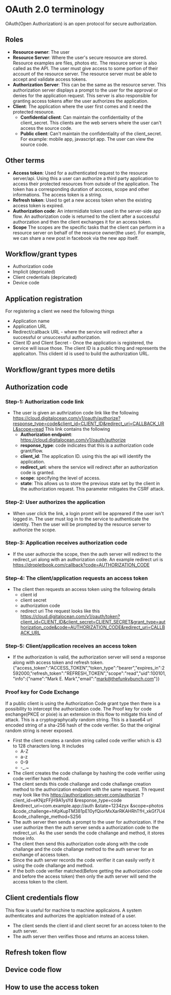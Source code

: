 # OAuth 2.0 terminology
OAuth(Open Authorization) is an open protocol for secure authorization.

## Roles
* **Resource owner**: The user
* **Resource Server**: Where the user's secure resource are stored. Resource examples are files, photos etc. The resource server is also called as the API. The user must give access to some portion of their account of the resource server. The resource server must be able to accept and validate access tokens.
* **Authorization Server**: This can be the same as the resource server. This authorization server displays a prompt to the user for the approval or denies for the application request. This server is also responsible for granting access tokens after the user authorizes the application.
* **Client**: The application where the user first comes and it need the protected resource.
    * **Confidential client**: Can maintain the confidentiality of the client_secret. This clients are the web servers where the user can't access the source code.
    * **Public client**: Can't maintain the confidentiality of the client_secret. For example: mobile app, javascript app. The user can view the source code.

## Other terms
* **Access token**: Used for a authenticated request to the resource server/api. Using this a user can authorize a third party application to access their protected resources from outside of the application. The token has a corresponding duration of acccess, scope and other informations. The access token is a string.
* **Refresh token**: Used to get a new access token when the existing access token is expired.
* **Authorization code**: An intermidiate token used in the server-side app flow. An authorization code is returned to the client after a successful authorzation and then the client exchanges it for an access token.
* **Scope** The scopes are the specific tasks that the client can perform in a resource server on behalf of the resource owner(the user). For example, we can share a new post in facebook via the new app itself.

## Workflow/grant types
* Authorization code
* Implicit (depricated)
* Client credentials (depricated)
* Device code

## Application registration
For registering a client we need the following things
* Application name
* Application URL
* Redirect/callback URL - where the service will redirect after a successful or unsuccessful authorization.
* Client ID and Client Secret -
  Once the application is registered, the service will issue those. The client ID is a public thing and represents the applicaiton. This clident id is used to build the authorization URL.

## Workflow/grant types more detils
## Authorization code
### Step-1: Authorization code link
* The user is given an authrization code link like the following
  https://cloud.digitalocean.com/v1/oauth/authorize?response_type=code&client_id=CLIENT_ID&redirect_uri=CALLBACK_URL&scope=read
  This link contains the following
  * **Authorization endpoint**: https://cloud.digitalocean.com/v1/oauth/authorize
  * **response_type**: code indicates that this is a authorization code grant/flow.
  * **client_id**: The application ID. using this the api will identify the application.
  * **redirect_uri**: where the service will redirect after an authorization code is granted.
  * **scope**: specifying the level of access.
  * **state**: This allows us to store the previous state set by the client in the authorization request. This parameter mitigates the CSRF attack.

### Step-2: User authorizes the application
* When user click the link, a login promt will be appreared if the user isn't logged in. The user must log in to the service to authenticate the identity. Then the user will be prompted by the resource server to authorize the scope.
  
### Step-3: Application receives authorization code
* If the user authorzie the scope, then the auth server will redirect to the redirect_uri along with an authorization code. An example redirect uri is
  https://dropletbook.com/callback?code=AUTHORIZATION_CODE

### Step-4: The client/application requests an access token
* The client then requests an access token using the following details
  * client id
  * client secret
  * authorization code
  * redirect uri
  The request looks like this
  https://cloud.digitalocean.com/v1/oauth/token?client_id=CLIENT_ID&client_secret=CLIENT_SECRET&grant_type=authorization_code&code=AUTHORIZATION_CODE&redirect_uri=CALLBACK_URL

### Step-5: Client/application receives an access token
* If the authorization is valid, the authorization server will send a response along with access token and refresh token.
  {"access_token":"ACCESS_TOKEN","token_type":"bearer","expires_in":2592000,"refresh_token":"REFRESH_TOKEN","scope":"read","uid":100101,"info":{"name":"Mark E. Mark","email":"mark@thefunkybunch.com"}}

### Proof key for Code Exchange
If a public client is using the Authorization Code grant type then there is a possibility to intercept the authorization code. The Proof key for code exchange(PKCE or pixie) is an extension in this flow to mitigate this kind of attack. This is a cryptographycally random string. This is a base64 url encoded string of a sha-256 hash of the code verifier. So that the original random string is never exposed.
* First the client creates a random string called code verifier which is 43 to 128 characters long. It includes
  * A-Z
  * a-z
  * 0-9
  * -_.~
* The client creates the code challange by hashing the code verifier using code verifier hash method.
* The client sends this code challange and code challange creation method to the authorization endpoint with the same request.
Th request may look like this
  https://authorization-server.com/authorize
  ?client_id=eKNjzFFjH9A1ysYd
  &response_type=code
  &redirect_uri=com.example.app://auth
  &state=1234zyx
  &scope=photos
  &code_challenge=hKpKupTM381pE10yfQiorMxXarRKAHRhTfH_xkGf7U4
  &code_challenge_method=S256
* The auth server then sends a prompt to the user for authorization. If the user authorize then the auth server sends a authorization code to the redirect_uri. As the user sends the code challange and method, it stores those info.
* The client then send this authorization code along with the code challange and the code challange method to the auth server for an exchange of access token.
* Since the auth server records the code verifier it can easily verify it using the code challange and method.
* If the both code verifier matched(Before getting the authorization code and before the access token) then only the auth server will send the access token to the client.

## Client credentials flow
This flow is useful for machine to machine applicaions. A system authenticates and authorizes the applciation instead of a user.
* The client sends the client id and client secret for an access token to the auth server. 
* The auth server then verifies those and returns an access token.

## Refresh token flow

## Device code flow

## How to use the access token